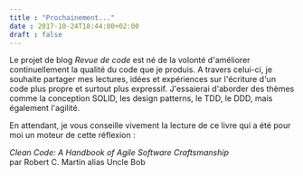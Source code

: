 ```yaml
---
title : "Prochainement..."
date : 2017-10-24T18:44:00+02:00
draft : false
---
```


Le projet de blog *Revue de code* est né de la volonté d'améliorer continuellement la qualité du code que je produis.
A travers celui-ci, je souhaite partager mes lectures, idées et expériences sur l'écriture d'un code plus propre et surtout plus expressif.
J'essaierai d'aborder des thèmes comme la conception SOLID, les design patterns, le TDD, le DDD, mais également l'agilité.  

En attendant, je vous conseille vivement la lecture de ce livre qui a été pour moi un moteur de cette réflexion :  

*Clean Code: A Handbook of Agile Software Craftsmanship*  
par Robert C. Martin alias Uncle Bob




